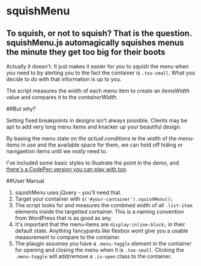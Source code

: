 # squishMenu
## To squish, or not to squish? That is the question. squishMenu.js automagically squishes menus the minute they get too big for their boots

Actually it doesn't. It just makes it easier for _you_ to squish the menu when you need to by alerting you to the fact the container is <code>.too-small</code>. What you decide to do with that information is up to you.

The script measures the width of each menu item to create an <var>itemsWidth</var> value and compares it to the <var>containerWidth</var>.

##But why?

Setting fixed breakpoints in designs isn't always possible. Clients may be apt to add very long menu items and knacker up your beautiful design.

By basing the menu state on _the actual conditions_ ie the width of the menu-items in use and the available space for them, we can hold off hiding or navigaetion items until we *really* need to.

I've included some basic styles to illustrate the point in the demo, and [there's a CodePen version you can play with too](http://codepen.io/TheHeat/pen/jEqqvW).

##User Manual

1. squishMenu uses jQuery - you'll need that.
2. Target your container with <code>$('#your-container').squishMenu();</code>
3. The script looks for and measures the combined width of all <code>.list-item</code> elements inside the targetted container. This is a naming convention from WordPress that is as good as any.
4. It's important that the menu-items are <code>display:inline-block;</code> in their default state. Anything fancypants like flexbox wont give you a usable measurement to compare to the container.
5. The plaugin assumes you have a `.menu-toggle` element in the container for opening and closing the menu when it is `.too-small`. Clicking the `.menu-toggle` will add/remove a `.is-open` class to the container.